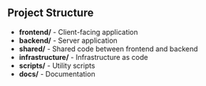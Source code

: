 ## Project Structure

- **frontend/** - Client-facing application
- **backend/** - Server application
- **shared/** - Shared code between frontend and backend
- **infrastructure/** - Infrastructure as code
- **scripts/** - Utility scripts
- **docs/** - Documentation
